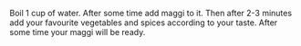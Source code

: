 Boil 1 cup of water.
After some time add maggi to it. 
Then after 2-3 minutes add your favourite vegetables and spices according to your taste.
After some time your maggi will be ready. 